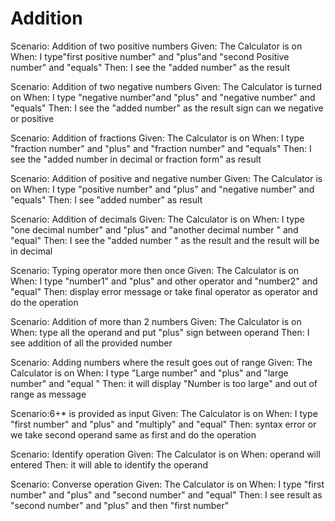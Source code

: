 # Addition

Scenario: Addition of two positive numbers
Given: The Calculator is on
When: I type"first positive number" and "plus"and "second Positive number" and "equals"
Then: I see the "added number" as the result

Scenario: Addition of two negative numbers
Given: The Calculator is turned on
When:  I type "negative number"and "plus" and "negative number" and "equals"
Then: I see the "added number" as the result sign can we negative or positive

Scenario: Addition of fractions
Given: The Calculator is on
When:  I type "fraction number" and "plus" and "fraction number" and "equals"
Then: I see the "added number in decimal or fraction form" as result

Scenario: Addition of positive and negative number
Given: The Calculator is on
When:  I type "positive number" and "plus" and "negative number" and "equals"
Then: I see "added number" as result

Scenario: Addition of decimals
Given: The Calculator is on
When: I type "one decimal number" and  "plus" and "another decimal number " and "equal"
Then: I see the "added number " as the result and the result will be in decimal

Scenario: Typing operator more then once
Given: The Calculator is on
When: I type "number1" and "plus" and other operator and "number2" and "equal"
Then: display error message or take final operator as operator and do the operation

Scenario: Addition of more than 2 numbers
Given: The Calculator is on
When: type all the operand and put "plus" sign between operand
Then: I see addition of all  the provided number

Scenario: Adding numbers where the result goes out of range
Given: The Calculator is on
When: I type "Large number" and "plus" and "large number" and "equal "
Then: it will display "Number is too large" and out of range as message

Scenario:6+* is provided as input
Given: The Calculator is on
When: I type "first number" and "plus" and  "multiply" and "equal"
Then: syntax error or we take second operand same as first and do the operation

Scenario: Identify operation
Given: The Calculator is on
When: operand will entered
Then: it will able to identify the operand

Scenario: Converse operation
Given: The Calculator is on
When: I type "first number" and "plus" and "second number" and "equal"
Then: I see result as "second number" and "plus" and then "first number"
